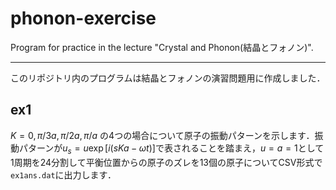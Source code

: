 # phonon-exercise

Program for practice in the lecture "Crystal and Phonon(結晶とフォノン)".

---

このリポジトリ内のプログラムは結晶とフォノンの演習問題用に作成しました．

## ex1

$K=0, \pi/3a, \pi/2a, \pi/a$ の4つの場合について原子の振動パターンを示します．振動パターンが$u_s=u\exp\left[i(sKa-\omega t)\right]$で表されることを踏まえ，$u=a=1$として1周期を24分割して平衡位置からの原子のズレを13個の原子についてCSV形式で`ex1ans.dat`に出力します．